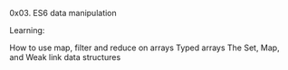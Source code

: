 0x03. ES6 data manipulation

Learning:

How to use map, filter and reduce on arrays
Typed arrays
The Set, Map, and Weak link data structures
